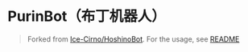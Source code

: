 # PurinBot（布丁机器人）

> Forked from [Ice-Cirno/HoshinoBot](https://github.com/Ice-Cirno/HoshinoBot).
For the usage, see [README](https://github.com/Ice-Cirno/HoshinoBot/blob/master/README.md)
